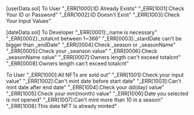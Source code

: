 [userData.sol]
To User
"\_ERR[1000]:ID Already Exists"
"\_ERR[1001]:Check Your ID or Password"
"\_ERR[1002]:ID Doesn't Exist"
"\_ERR[1003]:Check Your Input Values"

[dateData.sol]
To Developer
"\_ERR[0001]:\_name is necessary"
"\_ERR[0002]:\_totalcnt between 1~366"
"\_ERR[0003]:\_stardDate can't be bigger than \_endDate"
"\_ERR[0004]:Check \_season or \_seasonName"
"\_ERR[0005]:Check your \_seanson value"
"\_ERR[0006]:Check \_seasonName value"
"\_ERR[0007]:Owners length can't exceed totalcnt"
"\_ERR[0008]:Owners length can't exceed totalcnt"

To User
"\_ERR[1000]:All NFTs are sold out"
"\_ERR[1001]:Check your input value"
"\_ERR[1002]:Can't mint date before start date"
"\_ERR[1003]:Can't mint date after end date"
"\_ERR[1004]:Check your dd(day) value"
"\_ERR[1005]:Check your mm(month) value"
"\_ERR[1006]:Date you selected is not opened"
"\_ERR[1007]:Can't mint more than 10 in a season"
"\_ERR[1008]:This date NFT is already minted"
